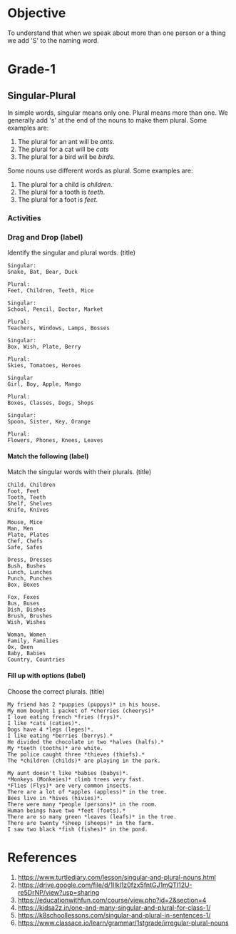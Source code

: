 # Objective

To understand that when we speak about more than one person or a thing we add 'S'  to the naming word.

# Grade-1

## Singular-Plural

In simple words, singular means only one. Plural means more than one. We generally add 's' at the end of the nouns to make them plural. Some examples are:
1. The plural for an ant will be *ants*.
2. The plural for a cat will be *cats*
3. The plural for a bird will be *birds*.

Some nouns use different words as plural. Some examples are:
1. The plural for a child is *children*.
2. The plural for a tooth is *teeth*.
3. The plural for a foot is *feet*.

### Activities

### Drag and Drop (label)

Identify the singular and plural words. (title)
```
Singular:
Snake, Bat, Bear, Duck

Plural:
Feet, Children, Teeth, Mice
```

```
Singular:
School, Pencil, Doctor, Market

Plural:
Teachers, Windows, Lamps, Bosses
```

```
Singular:
Box, Wish, Plate, Berry

Plural:
Skies, Tomatoes, Heroes
```

```
Singular
Girl, Boy, Apple, Mango

Plural:
Boxes, Classes, Dogs, Shops
```

```
Singular:
Spoon, Sister, Key, Orange

Plural:
Flowers, Phones, Knees, Leaves
```

#### Match the following (label)

Match the singular words with their plurals. (title)
```
Child. Children
Foot, Feet
Tooth, Teeth
Shelf, Shelves
Knife, Knives
```

```
Mouse, Mice
Man, Men
Plate, Plates
Chef, Chefs
Safe, Safes
```

```
Dress, Dresses
Bush, Bushes
Lunch, Lunches
Punch, Punches
Box, Boxes
```

```
Fox, Foxes
Bus, Buses
Dish, Dishes
Brush, Brushes
Wish, Wishes
```

```
Woman, Women
Family, Families
Ox, Oxen
Baby, Babies
Country, Countries
```

#### Fill up with options (label)

Choose the correct plurals. (title)
```
My friend has 2 *puppies (puppys)* in his house.
My mom bought 1 packet of *cherries (cheerys)*
I love eating french *fries (frys)*.
I like *cats (caties)*.
Dogs have 4 *legs (leges)*.
I like eating *berries (berrys).*
He divided the chocolate in two *halves (halfs).*
My *teeth (tooths)* are white.
The police caught three *thieves (thiefs).*
The *children (childs)* are playing in the park.
```

```
My aunt doesn't like *babies (babys)*.
*Monkeys (Monkeies)* climb trees very fast.
*Flies (Flys)* are very common insects.
There are a lot of *apples (appless)* in the tree.
Bees live in *hives (hivies)*.
There were many *people (persons)* in the room.
Human beings have two *feet (foots).*
There are so many green *leaves (leafs)* in the tree.
There are twenty *sheep (sheeps)* in the farm.
I saw two black *fish (fishes)* in the pond.
```

# References

1. https://www.turtlediary.com/lesson/singular-and-plural-nouns.html
2. https://drive.google.com/file/d/1IIkl1z0fzx5fntGJ1mQTI12U-re5DrNP/view?usp=sharing
3. https://educationwithfun.com/course/view.php?id=2&section=4
4. https://kidsa2z.in/one-and-many-singular-and-plural-for-class-1/
5. https://k8schoollessons.com/singular-and-plural-in-sentences-1/
6. https://www.classace.io/learn/grammar/1stgrade/irregular-plural-nouns

